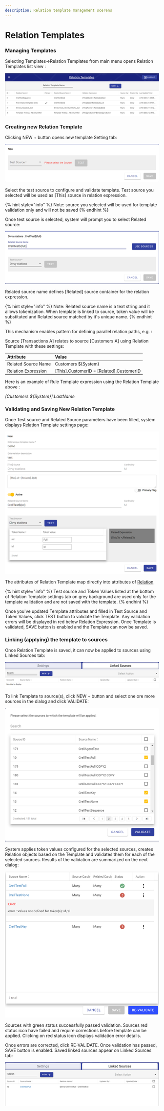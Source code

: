 ```yaml
---
description: Relation template management scerens
---
```


# Relation Templates

### Managing Templates

Selecting Templates-&gt;Relation Templates from main menu opens Relation Templates list view :

![Relation Template List](../../../.gitbook/assets/image%20%28267%29.png)

### Creating new Relation Template

Clicking NEW + button opens new template Setting tab:

![New relation template](../../../.gitbook/assets/image%20%28301%29.png)

Select the test source to configure and validate template. Test source you selected will be used as \[This\] source in relation expression.

{% hint style="info" %}
Note: source you selected will be used for template validation only and will not be saved
{% endhint %}

Once test source is selected, system will prompt you to select Related source:

![Related Source selection](../../../.gitbook/assets/image%20%28252%29.png)

Related source name defines \[Related\] source container for the relation expression.

{% hint style="info" %}
Note: Related source name is a text string and it allows tokenization. When template is linked to source, token value will be substituted and Related source matched by it's unique name. 
{% endhint %}

This mechanism enables pattern for defining parallel relation paths, e.g. :

Source \[Transactions A\] relates to source \[Customers A\] using Relation Template with these settings:

| Attribute | Value |
| :--- | :--- |
| Related Source Name | Customers ${System} |
| Relation Expression | \[This\].CustomerID = \[Related\].CustomerID |

Here is an example of Rule Template expression using the Relation Template above :

_\[Customers ${System}\].LastName_

### Validating and Saving New Relation Template

Once Test source and Related Source parameters have been filled, system displays Relation Template settings page:

![](../../../.gitbook/assets/image%20%28314%29.png)

The attributes of Relation Template map directly into attributes of [Relation](../source-configuration/relations-1.md)

{% hint style="info" %}
Test source and Token Values listed at the bottom of Relation Template settings tab on grey background are used only for the template validation and are not saved with the template.
{% endhint %}

Once you've updated Template attributes and filled in Test Source and Token Values, click TEST button to validate the Template. Any validation errors will be displayed in red below Relation Expression. Once Template is validated, SAVE button is enabled and the Template can now be saved.

### Linking \(applying\) the template to sources

Once Relation Template is saved, it can now be applied to sources using Linked Sources tab:

![Relation Template Linked Sources Tab](../../../.gitbook/assets/image%20%28315%29.png)

To link Template to source\(s\), click NEW + button and select one ore more sources in the dialog and click VALIDATE:

![](../../../.gitbook/assets/image%20%28321%29.png)

System applies token values configured for the selected sources, creates Relation objects based on the Template and validates them for each of the selected sources. Results of the validation are summarized on the next dialog:

![Relation Template Validation Dialog](../../../.gitbook/assets/image%20%28317%29.png)

Sources with green status successfully passed validation. Sources red status icon have failed and require corrections before template can be applied. Clicking on red status icon displays validation error details.

Once errors are corrected, click RE-VALIDATE. Once validation has passed, SAVE button is enabled. Saved linked sources appear on Linked Sources tab:

![](../../../.gitbook/assets/image%20%28319%29.png)

